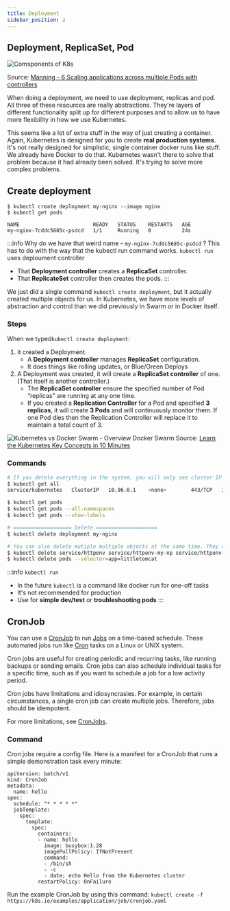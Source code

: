 ```yaml
---
title: Deployment
sidebar_position: 2
---
```


## Deployment, ReplicaSet, Pod

![Comsponents of K8s](/img/web-development/kubernetes/ops/deployment-replicas-pod.jpeg)

Source: [Manning - 6 Scaling applications across multiple Pods with controllers](https://livebook.manning.com/book/learn-kubernetes-in-a-month-of-lunches/chapter-6/7)

When doing a deployment, we need to use deployment, replicas and pod. All three of these resources are really abstractions. They're layers of different functionality split up for different purposes and to allow us to have more flexibility in how we use Kubernetes.

This seems like a lot of extra stuff in the way of just creating a container. Again, Kubernetes is designed for you to create **real production systems**. It's not really designed for simplistic, single container docker runs like stuff. We already have Docker to do that. Kubernetes wasn't there to solve that problem because it had already been solved. It's trying to solve more complex problems.


## Create deployment
```
$ kubectl create deployment my-nginx --image nginx
$ kubectl get pods

NAME                        READY   STATUS    RESTARTS   AGE
my-nginx-7cddc5685c-psdcd   1/1     Running   0          24s
```
:::info Why do we have that weird name - `my-nginx-7cddc5685c-psdcd` ?
This has to do with the way that the kubectl run command works. `kubectl run` uses deploument controller
- That **Deployment controller** creates a **ReplicaSet** controller.
- That **ReplicateSet** controller then creates the pods.
:::

We just did a single command `kubectl create deployment`, but it actually created multiple objects for us. In Kubernetes, we have more levels of abstraction and control than we did previously in Swarm or in Docker itself. 

### Steps 

When we typed`kubectl create deployment`:

1. it created a Deployment. 
    - A **Deployment controller** manages **ReplicaSet** configuration. 
    - It does things like rolling updates, or Blue/Green Deploys 
2. A Deployment was created, it will create a **ReplicaSet controller** of one. (That itself is another controller.) 
    - The **ReplicaSet controller** ensure the specified number of Pod “replicas” are running at any one time.
    -  If you created a **Replication Controller** for a Pod and specified **3 replicas**, it will create **3 Pods** and will continuously monitor them. If one Pod dies then the Replication Controller will replace it to maintain a total count of 3. 

![Kubernetes vs Docker Swarm - Overview Docker Swarm](/img/web-development/kubernetes/kubernetes_replication_controller.gif)
Source: [Learn the Kubernetes Key Concepts in 10 Minutes](https://omerio.com/2015/12/18/learn-the-kubernetes-key-concepts-in-10-minutes/)

### Commands 

```bash
# If you detele everything in the system, you will only see cluster IP there, which is the Kubernetes server itself.
$ kubectl get all 
service/kubernetes   ClusterIP   10.96.0.1    <none>        443/TCP   35m

$ kubectl get pods
$ kubectl get pods --all-namespaces
$ kubectl get pods --show-labels

# =================== Delete ====================
$ kubectl delete deployment my-nginx

# You can also delete mutiple multiple objects at the same time. They don't have to be related objects.
$ kubectl delete service/httpenv service/httpenv-my-np service/httpenv-my-lb deployment/httpenv
$ kubectl delete pods --selector=app=littletomcat
```


:::info `kubectl run`
- In the future `kubectl` is a command like docker run for one-off tasks
- It's not recommended for production
- Use for **simple dev/test** or **troubleshooting pods**
:::

## CronJob

You can use a [CronJob](https://kubernetes.io/docs/concepts/workloads/controllers/cron-jobs/) to run [Jobs](https://kubernetes.io/docs/concepts/workloads/controllers/job/) on a time-based schedule. These automated jobs run like [Cron](https://en.wikipedia.org/wiki/Cron) tasks on a Linux or UNIX system.

Cron jobs are useful for creating periodic and recurring tasks, like running backups or sending emails. Cron jobs can also schedule individual tasks for a specific time, such as if you want to schedule a job for a low activity period.

Cron jobs have limitations and idiosyncrasies. For example, in certain circumstances, a single cron job can create multiple jobs. Therefore, jobs should be idempotent.

For more limitations, see [CronJobs](https://kubernetes.io/docs/concepts/workloads/controllers/cron-jobs).

### Command

Cron jobs require a config file. Here is a manifest for a CronJob that runs a simple demonstration task every minute:
```
apiVersion: batch/v1
kind: CronJob
metadata:
  name: hello
spec:
  schedule: "* * * * *"
  jobTemplate:
    spec:
      template:
        spec:
          containers:
          - name: hello
            image: busybox:1.28
            imagePullPolicy: IfNotPresent
            command:
            - /bin/sh
            - -c
            - date; echo Hello from the Kubernetes cluster
          restartPolicy: OnFailure

```


Run the example CronJob by using this command:
```kubectl create -f https://k8s.io/examples/application/job/cronjob.yaml```
